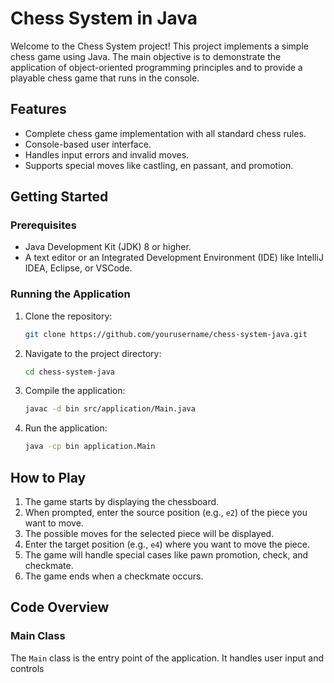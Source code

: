 # Chess System in Java

Welcome to the Chess System project! This project implements a simple chess game using Java. The main objective is to demonstrate the application of object-oriented programming principles and to provide a playable chess game that runs in the console.

## Features

- Complete chess game implementation with all standard chess rules.
- Console-based user interface.
- Handles input errors and invalid moves.
- Supports special moves like castling, en passant, and promotion.

## Getting Started

### Prerequisites

- Java Development Kit (JDK) 8 or higher.
- A text editor or an Integrated Development Environment (IDE) like IntelliJ IDEA, Eclipse, or VSCode.

### Running the Application

1. Clone the repository:
    ```sh
    git clone https://github.com/yourusername/chess-system-java.git
    ```

2. Navigate to the project directory:
    ```sh
    cd chess-system-java
    ```

3. Compile the application:
    ```sh
    javac -d bin src/application/Main.java
    ```

4. Run the application:
    ```sh
    java -cp bin application.Main
    ```

## How to Play

1. The game starts by displaying the chessboard.
2. When prompted, enter the source position (e.g., `e2`) of the piece you want to move.
3. The possible moves for the selected piece will be displayed.
4. Enter the target position (e.g., `e4`) where you want to move the piece.
5. The game will handle special cases like pawn promotion, check, and checkmate.
6. The game ends when a checkmate occurs.

## Code Overview

### Main Class

The `Main` class is the entry point of the application. It handles user input and controls